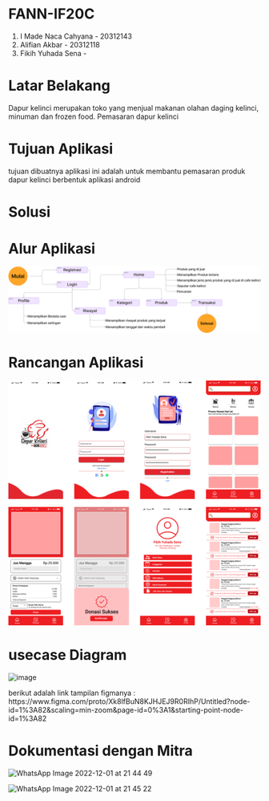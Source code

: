 # FANN-IF20C
1. I Made Naca Cahyana - 20312143
2. Alifian Akbar - 20312118
3. Fikih Yuhada Sena - 
# Latar Belakang
  Dapur kelinci merupakan toko yang menjual makanan olahan daging kelinci, minuman dan frozen food. Pemasaran dapur kelinci 
  
# Tujuan Aplikasi 
tujuan dibuatnya aplikasi ini adalah untuk membantu pemasaran produk dapur kelinci  berbentuk aplikasi android

# Solusi


# Alur Aplikasi
<img alt="image" src="Group 40.png">

# Rancangan Aplikasi
<img width="566" alt="image" src="Frame 22.png">



# usecase Diagram
<img width="566" alt="image" src="https://user-images.githubusercontent.com/98680144/205102107-b6ca1d27-a4bf-4bd7-a05c-765ffef41b9c.png">
<p>berikut adalah link tampilan figmanya : https://www.figma.com/proto/Xk8lfBuN8KJHJEJ9R0RIhP/Untitled?node-id=1%3A82&scaling=min-zoom&page-id=0%3A1&starting-point-node-id=1%3A82</p>


# Dokumentasi dengan Mitra


![WhatsApp Image 2022-12-01 at 21 44 49](https://user-images.githubusercontent.com/98680144/205082497-922c0bb5-e933-4a1e-b368-45bbb70d6fb5.jpeg)

![WhatsApp Image 2022-12-01 at 21 45 22](https://user-images.githubusercontent.com/98680144/205082537-e1e4cd0c-569b-4018-9070-a1d344470043.jpeg)
